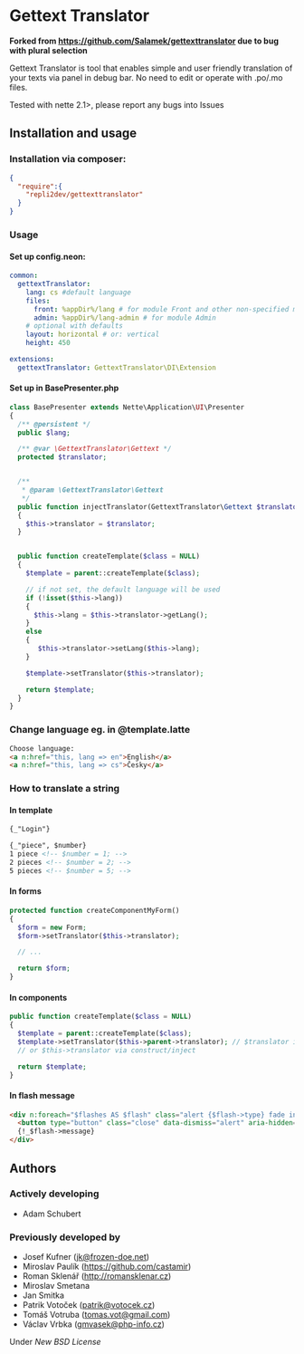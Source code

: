 # Gettext Translator

**Forked from https://github.com/Salamek/gettexttranslator due to bug with plural selection**

Gettext Translator is tool that enables simple and user friendly translation of your texts via panel in debug bar. No need to edit or operate with .po/.mo files.

Tested with nette 2.1>, please report any bugs into Issues

## Installation and usage

### Installation via composer:

```json
{
  "require":{
    "repli2dev/gettexttranslator"
  }
}
```

### Usage

#### Set up config.neon:

```yaml
common:
  gettextTranslator:
    lang: cs #default language
    files:
      front: %appDir%/lang # for module Front and other non-specified modules
      admin: %appDir%/lang-admin # for module Admin
    # optional with defaults
    layout: horizontal # or: vertical
    height: 450

extensions:
  gettextTranslator: GettextTranslator\DI\Extension
```

#### Set up in BasePresenter.php

```PHP
class BasePresenter extends Nette\Application\UI\Presenter
{
  /** @persistent */
  public $lang;

  /** @var \GettextTranslator\Gettext */
  protected $translator;


  /**
   * @param \GettextTranslator\Gettext
   */
  public function injectTranslator(GettextTranslator\Gettext $translator)
  {
    $this->translator = $translator;
  }


  public function createTemplate($class = NULL)
  {
    $template = parent::createTemplate($class);

    // if not set, the default language will be used
    if (!isset($this->lang)) 
    {
      $this->lang = $this->translator->getLang();
    } 
    else 
    {
       $this->translator->setLang($this->lang);
    }

    $template->setTranslator($this->translator);

    return $template;
  }
}
```

### Change language eg. in @template.latte

```HTML
Choose language:
<a n:href="this, lang => en">English</a>
<a n:href="this, lang => cs">Česky</a>
```

### How to translate a string

#### In template

```HTML
{_"Login"}

{_"piece", $number}
1 piece <!-- $number = 1; -->
2 pieces <!-- $number = 2; -->
5 pieces <!-- $number = 5; -->
```

#### In forms

```PHP
protected function createComponentMyForm()
{
  $form = new Form;
  $form->setTranslator($this->translator);

  // ...

  return $form;
}
```

#### In components

```PHP
public function createTemplate($class = NULL)
{
  $template = parent::createTemplate($class);
  $template->setTranslator($this->parent->translator); // $translator in presenter has to be public
  // or $this->translator via construct/inject

  return $template;
}
```

#### In flash message

```HTML
<div n:foreach="$flashes AS $flash" class="alert {$flash->type} fade in">
  <button type="button" class="close" data-dismiss="alert" aria-hidden="true">×</button>
  {!_$flash->message}
</div>
```

## Authors

### Actively developing

- Adam Schubert

### Previously developed by

- Josef Kufner (jk@frozen-doe.net)
- Miroslav Paulík (https://github.com/castamir)
- Roman Sklenář (http://romansklenar.cz)
- Miroslav Smetana
- Jan Smitka
- Patrik Votoček (patrik@votocek.cz)
- Tomáš Votruba (tomas.vot@gmail.com)
- Václav Vrbka (gmvasek@php-info.cz)


Under *New BSD License*
